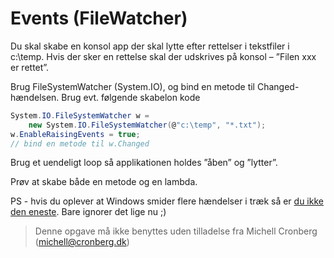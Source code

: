 ﻿# Events (FileWatcher)

Du skal skabe en konsol app der skal lytte efter rettelser i tekstfiler i c:\temp. Hvis der sker en rettelse skal der udskrives på konsol – ”Filen xxx er rettet”.

Brug FileSystemWatcher (System.IO), og bind en metode til Changed-hændelsen. Brug evt. følgende skabelon kode

```csharp
System.IO.FileSystemWatcher w =
    new System.IO.FileSystemWatcher(@"c:\temp", "*.txt");
w.EnableRaisingEvents = true;
// bind en metode til w.Changed
```

Brug et uendeligt loop så applikationen holdes ”åben” og ”lytter”.

Prøv at skabe både en metode og en lambda.

PS - hvis du oplever at Windows smider flere hændelser i træk så er [du ikke den eneste](https://stackoverflow.com/questions/1764809/filesystemwatcher-changed-event-is-raised-twice). Bare ignorer det lige nu ;)
<!-- footerstart -->
> Denne opgave må ikke benyttes uden tilladelse fra Michell Cronberg (michell@cronberg.dk)
<!-- footerslut -->